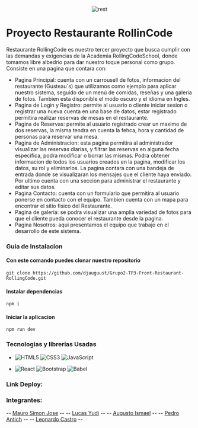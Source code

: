 <p align="center">
  <img src="https://live.staticflickr.com/65535/53174557368_553ef84886_n.jpg" alt="rest" title="rest">
</p> 

# Proyecto Restaurante RollinCode

<p>
Restaurante RollingCode es nuestro tercer proyecto que busca cumplir con las demandas y exigencias de la Academia RollingCodeSchool, donde tomamos libre albedrio para dar nuestro toque personal como grupo.
Consiste en una pagina que contara con:
</p>

- Pagina Principal: cuenta con un carrousell de fotos, informacion del restaurante (Gusteau´s) que utilizamos como ejemplo para aplicar nuestro sistema, seguido de un menú de comidas, reseñas y una galeria de fotos.
Tambien esta disponible el modo oscuro y el idioma en Ingles.
- Pagina de Login y Registro: permite al usuario o cliente iniciar sesion o registrar una nueva cuenta en una base de datos, estar registrado permitira realizar reservas de mesas en el restaurante.
- Pagina de Reservas: permite al usuario registrado crear un maximo de dos reservas, la misma tendra en cuenta la fehca, hora y cantidad de personas para reservar una mesa.
- Pagina de Administracion: esta pagina permitira al administrador visualizar las reservas diarias, y filtrar las reservas en alguna fecha especifica, podra modificar o borrar las mismas. Podra obtener informacion de todos los usuarios creados en la pagina, modificar los datos, su rol y eliminarlos. La pagina contara con una bandeja de entrada donde se visualizaran los mensajes que el cliente haya enviado. Por ultimo cuenta con una seccion para administrar el restaurante y editar sus datos.
- Pagina Contacto: cuenta con un formulario que permitira al usuario ponerse en contacto con el equipo. Tambien cuenta con un mapa para encontrar el sitio fisico del Restaurante.
- Pagina de galeria: se podra visualizar una amplia variedad de fotos para que el cliente pueda conocer el restaurante desde la pagina.
- Pagina Nosotros:  aqui presentamos el equipo que trabajo en el desarrollo de este sistema.

### Guia de Instalacion

#### Con este comando puedes clonar nuestro repositorio
` git clone https://github.com/djauguust/Grupo2-TP3-Front-Restaurant-RollingCode.git `

#### Instalar dependencias
`npm i`

#### Iniciar la aplicacion
`npm run dev`

### Tecnologias y librerias Usadas
- ![HTML5](https://img.shields.io/badge/html5-%23E34F26.svg?style=for-the-badge&logo=html5&logoColor=white) ![CSS3](https://img.shields.io/badge/css3-%231572B6.svg?style=for-the-badge&logo=css3&logoColor=white) ![JavaScript](https://img.shields.io/badge/javascript-%23323330.svg?style=for-the-badge&logo=javascript&logoColor=%23F7DF1E) 

-  ![React](https://img.shields.io/badge/react-%2320232a.svg?style=for-the-badge&logo=react&logoColor=%2361DAFB) ![Bootstrap](https://img.shields.io/badge/bootstrap-%238511FA.svg?style=for-the-badge&logo=bootstrap&logoColor=white) ![Babel](https://img.shields.io/badge/Babel-F9DC3e?style=for-the-badge&logo=babel&logoColor=black)

### Link Deploy:


### Integrantes:
-- [Mauro Simon Jose](http://github.com/MauroSJ "Mauro Simon Jose") --
-- [Lucas Yudi](http://github.com/Yudi454 "Lucas Yudi") --
-- [Augusto Ismael](http://github.com/djauguust "Augusto Ismael") --
-- [Pedro Antich](http://github.com/PedroAntich "Pedro Antich") --
-- [Leonardo Castro](http://github.com/LeoAc92 "Leo") --
